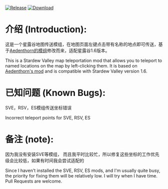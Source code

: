 [![Release](https://img.shields.io/github/v/release/Richard2091/MapTeleport?color=orange&logoColor=orange&label=Release&logo=DocuSign)](https://github.com/Richard2091/MapTeleport/releases/latest)
[![Download](https://shields.io/github/downloads/Richard2091/MapTeleport/total?logo=Bookmeter&label=Download&logoColor=yellow&color=yellow)](https://github.com/Richard2091/MapTeleport/releases)

# 介绍 (Introduction):
这是一个星露谷地图传送模组，在地图页面左键点击带有名称的地点即可传送，基于[Aedenthorn的模组](https://github.com/aedenthorn/StardewValleyMods)修改而来，适配星露谷1.6版本。

This is a Stardew Valley map teleportation mod that allows you to teleport to named locations on the map by left-clicking them. It is based on [Aedenthorn's mod](https://github.com/aedenthorn/StardewValleyMods) and is compatible with Stardew Valley version 1.6.


# 已知问题 (Known Bugs):
SVE，RSV，ES模组传送坐标错误

Incorrect teleport points for SVE, RSV, ES


# 备注 (note):
因为我没有安装SVE等模组， 而且我平时比较忙，所以修复这些坐标的工作优先级会比较低，如果有时间我会尝试适配的

Since I haven't installed the SVE, RSV, ES mods, and I'm usually quite busy, the priority for fixing them will be relatively low. I will try when I have time. Pull Requests are welcome.
 
